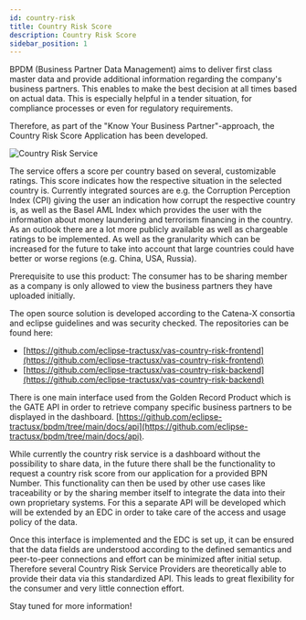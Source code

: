 ```yaml
---
id: country-risk
title: Country Risk Score
description: Country Risk Score
sidebar_position: 1
---
```


BPDM (Business Partner Data Management) aims to deliver first class master data and provide additional information regarding the company's business partners. This enables to make the best decision at all times based on actual data. This is especially helpful in a tender situation, for compliance processes or even for regulatory requirements.

Therefore, as part of the "Know Your Business Partner"-approach, the Country Risk Score Application has been developed.

![Country Risk Service](@site/static/img/country-risk-dashboard-min.png)

The service offers a score per country based on several, customizable ratings. This score indicates how the respective situation in the selected country is. Currently integrated sources are e.g. the Corruption Perception Index (CPI) giving the user an indication how corrupt the respective country is, as well as the Basel AML Index which provides the user with the information about money laundering and terrorism financing in the country. As an outlook there are a lot more publicly available as well as chargeable ratings to be implemented. As well as the granularity which can be increased for the future to take into account that large countries could have better or worse regions (e.g. China, USA, Russia).

Prerequisite to use this product: The consumer has to be sharing member as a company is only allowed to view the business partners they have uploaded initially.

The open source solution is developed according to the Catena-X consortia and eclipse guidelines and was security checked. The repositories can be found here:

- [https://github.com/eclipse-tractusx/vas-country-risk-frontend](https://github.com/eclipse-tractusx/vas-country-risk-frontend)
- [https://github.com/eclipse-tractusx/vas-country-risk-backend](https://github.com/eclipse-tractusx/vas-country-risk-backend)

There is one main interface used from the Golden Record Product which is the GATE API in order to retrieve company specific business partners to be displayed in the dashboard. [https://github.com/eclipse-tractusx/bpdm/tree/main/docs/api](https://github.com/eclipse-tractusx/bpdm/tree/main/docs/api).

While currently the country risk service is a dashboard without the possibility to share data, in the future there shall be the functionality to request a country risk score from our application for a provided BPN Number. This functionality can then be used by other use cases like traceability or by the sharing member itself to integrate the data into their own proprietary systems. For this a separate API will be developed which will be extended by an EDC in order to take care of the access and usage policy of the data.

Once this interface is implemented and the EDC is set up, it can be ensured that the data fields are understood according to the defined semantics and peer-to-peer connections and effort can be minimized after initial setup. Therefore several Country Risk Service Providers are theoretically able to provide their data via this standardized API. This leads to great flexibility for the consumer and very little connection effort.

Stay tuned for more information!

